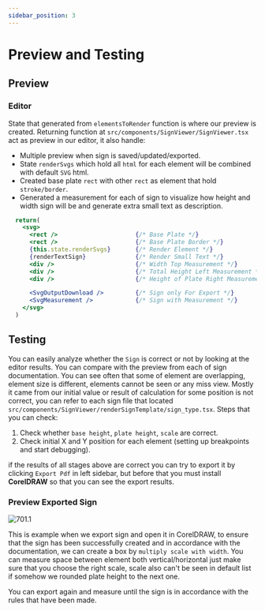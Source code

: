 ```yaml
---
sidebar_position: 3
---
```


# Preview and Testing

## Preview

### Editor

State that generated from `elementsToRender` function is where our preview is created. Returning function at `src/components/SignViewer/SignViewer.tsx` act as preview in our editor, it also handle:
- Multiple preview when sign is saved/updated/exported.
- State `renderSvgs` which hold all `html` for each element will be combined with default `SVG` html.
- Created base plate `rect` with other `rect` as element that hold `stroke/border`.
- Generated a measurement for each of sign to visualize how height and width sign will be and generate extra small text as description.

```jsx title="src/components/SignViewer/SignViewer.tsx"
  return(
    <svg>
      <rect />                      {/* Base Plate */}
      <rect />                      {/* Base Plate Border */}
      {this.state.renderSvgs}       {/* Render Element */}
      {renderTextSign}              {/* Render Small Text */}
      <div />                       {/* Width Top Measurement */}
      <div />                       {/* Total Height Left Measurement */}
      <div />                       {/* Height of Plate Right Measurement */}

      <SvgOutputDownload />         {/* Sign only For Export */}
      <SvgMeasurement />            {/* Sign with Measurement */}
    </svg>
  )
```

## Testing

You can easily analyze whether the `Sign` is correct or not by looking at the editor results. You can compare with the preview from each of sign documentation. You can see often that some of element are overlapping, element size is different, elements cannot be seen or any miss view. Mostly it came from our initial value or result of calculation for some position is not correct, you can refer to each sign file that located `src/components/SignViewer/renderSignTemplate/sign_type.tsx`. Steps that you can check:
1. Check whether `base height`, `plate height`, `scale` are correct.
2. Check initial X and Y position for each element (setting up breakpoints and start debugging).

if the results of all stages above are correct you can try to export it by clicking `Export Pdf` in left sidebar, but before that you must install **CorelDRAW** so that you can see the export results.

### Preview Exported Sign

<img src="/img/bds-sign/preview-and-testing/preview-exported-sign.png" alt="701.1" width="" height="" />

This is example when we export sign and open it in CorelDRAW, to ensure that the sign has been successfully created and in accordance with the documentation, we can create a box by `multiply scale with width`. You can measure space between element both vertical/horizontal just make sure that you choose the right scale, scale also can't be seen in default list if somehow we rounded plate height to the next one.

You can export again and measure until the sign is in accordance with the rules that have been made.
